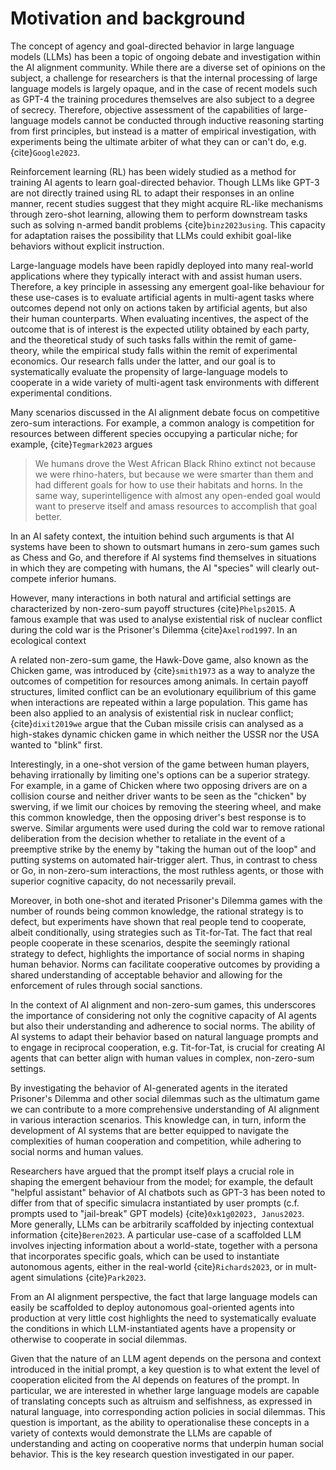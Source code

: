 
# Motivation and background

The concept of agency and goal-directed behavior in large language models
(LLMs) has been a topic of ongoing debate and investigation within the AI
alignment community. While there are a diverse set of opinions on the
subject, a challenge for researchers is that the internal processing of large
language models is largely opaque, and in the case of recent models
such as GPT-4 the training procedures themselves are also subject to a 
degree of secrecy. Therefore, objective assessment of the capabilities 
of large-language models cannot be conducted through inductive reasoning 
starting from first principles, but instead is a matter of empirical investigation, 
with experiments being the ultimate arbiter of what they can or can't do, 
e.g. {cite}`Google2023`.

Reinforcement learning (RL) has been widely studied as a method for training 
AI agents to learn goal-directed behavior. Though LLMs like
GPT-3 are not directly trained using RL to adapt their responses in an online
manner, recent studies suggest that they might acquire RL-like mechanisms
through zero-shot learning, allowing them to perform downstream tasks such as
solving n-armed bandit problems {cite}`binz2023using`. This capacity for
adaptation raises the possibility that LLMs could exhibit goal-like behaviors
without explicit instruction.

Large-language models have been rapidly deployed into many real-world
applications where they typically interact with and assist human users.
Therefore, a key principle in assessing any
emergent goal-like behaviour for these use-cases is to evaluate artificial agents in multi-agent
tasks where outcomes depend not only on actions taken by artificial agents, but
also their human counterparts. When evaluating incentives, the aspect of the outcome that is of interest is the
expected utility obtained by each party, and the theoretical study of such tasks falls
within the remit of game-theory, while the empirical study falls within the
remit of experimental economics. Our research falls under the latter, and our
goal is to systematically evaluate the propensity of large-language models to
cooperate in a wide variety of multi-agent task environments with different
experimental conditions.

Many scenarios discussed in the AI alignment debate focus on competitive zero-sum 
interactions.  For example, a common analogy is competition for resources between
different species occupying a particular niche; for example, {cite}`Tegmark2023` argues

> We humans drove the West African Black Rhino extinct not because we were rhino-haters, but because we were smarter than them and had different goals for how to use their habitats and horns. In the same way, superintelligence with almost any open-ended goal would want to preserve itself and amass resources to accomplish that goal better.

In an AI safety context, the intuition behind such arguments is that AI systems have been to shown to
outsmart humans in zero-sum games such as Chess and Go, and therefore if AI systems
find themselves in situations in which they are competing with humans, the AI "species"
will clearly out-compete inferior humans.

However, many interactions in both natural and artificial settings are characterized
by non-zero-sum payoff structures {cite}`Phelps2015`.  A famous example that was
used to analyse existential risk of nuclear conflict during the cold war is the 
Prisoner's Dilemma {cite}`Axelrod1997`.  In an ecological context

A related non-zero-sum game, the Hawk-Dove game, also known as the Chicken game, was introduced by {cite}`smith1973` as
a way to analyze the outcomes of competition for resources among animals. In certain payoff structures, limited conflict
can be an evolutionary equilibrium of this game when interactions
are repeated within a
large population. This game has been also applied to an analysis of existential risk in nuclear
conflict; {cite}`dixit2019we` argue that the Cuban missile crisis can analysed as a high-stakes dynamic chicken game in
which neither the USSR nor the USA wanted to "blink" first.

Interestingly, in a one-shot version of the game between human players, behaving
irrationally by limiting one's options
can be a superior strategy. For example, in a game of Chicken where two opposing drivers are on a collision course and
neither driver wants to be seen as the "chicken" by swerving, if we limit our choices by removing the steering wheel,
and make this common knowledge, then the opposing driver's best response is to swerve. Similar arguments were used
during the cold war to remove rational deliberation from the decision whether to retaliate in the event
of a preemptive strike by the enemy by "taking the human out of the loop" and putting systems on automated
hair-trigger alert. Thus, in contrast to chess or Go, in non-zero-sum interactions, the most ruthless agents, or those
with superior cognitive
capacity, do not necessarily prevail.

Moreover, in both one-shot and iterated Prisoner's Dilemma games with the number of rounds being common
knowledge, the rational strategy is to defect, but experiments have shown that real people tend to cooperate,
albeit conditionally, using strategies such as Tit-for-Tat. The fact that real people cooperate in these scenarios,
despite the seemingly rational strategy to defect, highlights
the importance of social norms in shaping human behavior. Norms can facilitate cooperative outcomes by providing a
shared understanding of acceptable behavior and allowing for the enforcement of rules through social sanctions.

In the context of AI alignment and non-zero-sum games, this underscores the importance of considering not only the
cognitive capacity of AI agents but also their understanding and adherence to social norms. The ability of AI systems to
adapt their behavior based on natural language prompts and to engage in reciprocal cooperation, e.g. Tit-for-Tat, is
crucial for creating AI agents that can better align with human values in complex, non-zero-sum settings.

By investigating the behavior of AI-generated agents in the iterated Prisoner's Dilemma and other social dilemmas
such as the ultimatum game we can contribute to a more comprehensive understanding of AI alignment in various
interaction scenarios. This knowledge can, in turn, inform the development of AI systems that are better equipped to
navigate the complexities of human cooperation and competition, while adhering to social norms and human values.

Researchers have argued that the prompt itself plays a crucial role in shaping
the emergent behaviour from the model; for example, the default "helpful
assistant" behavior of AI chatbots such as
GPT-3 has been noted to differ from that of specific simulacra instantiated by
user prompts (c.f. prompts used to "jail-break" GPT models) 
{cite}`0xk1g02023, Janus2023`. More generally, LLMs can be arbitrarily
scaffolded by injecting contextual information {cite}`Beren2023`. A particular
use-case of a scaffolded LLM involves injecting information about a 
world-state, together with a persona that incorporates specific goals, 
which can be used to instantiate autonomous agents, 
either in the real-world {cite}`Richards2023`, or in mult-agent 
simulations {cite}`Park2023`.

From an AI alignment perspective, the fact that large language models can easily
be scaffolded to deploy autonomous goal-oriented agents into production at very
little cost highlights the need to systematically evaluate the conditions in which LLM-instantiated
agents have a propensity or otherwise to cooperate in social dilemmas.

Given that the nature of an LLM agent depends on the persona and context
introduced in the initial 
prompt, a key question is to what extent the level of cooperation elicited
from the AI depends on features of the prompt.  In particular, we are
interested in whether large language models are capable of translating concepts
such as altruism and selfishness, as expressed in natural language, into
corresponding action policies in social dilemmas. This question
is important, as the ability
to operationalise these concepts in a variety of contexts would demonstrate 
the LLMs are capable of understanding and acting on cooperative norms 
that underpin human social behavior.  This is the key research question
investigated in our paper.
